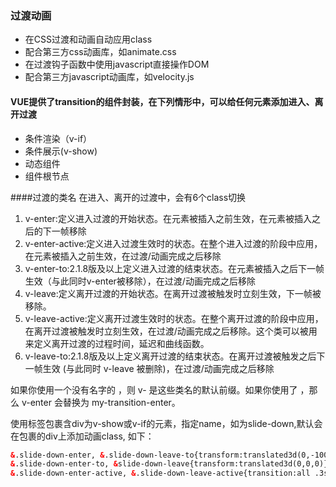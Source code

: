 ### 过渡动画
- 在CSS过渡和动画自动应用class
- 配合第三方css动画库，如animate.css
- 在过渡钩子函数中使用javascript直接操作DOM
- 配合第三方javascript动画库，如velocity.js

#### VUE提供了transition的组件封装，在下列情形中，可以给任何元素添加进入、离开过渡
- 条件渲染（v-if）
- 条件展示(v-show)
- 动态组件
- 组件根节点

####过渡的类名
在进入、离开的过渡中，会有6个class切换
1. v-enter:定义进入过渡的开始状态。在元素被插入之前生效，在元素被插入之后的下一帧移除
2. v-enter-active:定义进入过渡生效时的状态。在整个进入过渡的阶段中应用，在元素被插入之前生效，在过渡/动画完成之后移除
3. v-enter-to:2.1.8版及以上定义进入过渡的结束状态。在元素被插入之后下一帧生效（与此同时v-enter被移除），在过渡/动画完成之后移除
4. v-leave:定义离开过渡的开始状态。在离开过渡被触发时立刻生效，下一帧被移除。
5. v-leave-active:定义离开过渡生效时的状态。在整个离开过渡的阶段中应用，在离开过渡被触发时立刻生效，在过渡/动画完成之后移除。这个类可以被用来定义离开过渡的过程时间，延迟和曲线函数。
6. v-leave-to:2.1.8版及以上定义离开过渡的结束状态。在离开过渡被触发之后下一帧生效 (与此同时 v-leave 被删除)，在过渡/动画完成之后移除


如果你使用一个没有名字的 <transition>，则 v- 是这些类名的默认前缀。如果你使用了 <transition name="my-transition">，那么 v-enter 会替换为 my-transition-enter。

使用<transition></transition>标签包裹含div为v-show或v-if的元素，指定name，如为slide-down,默认会在包裹的div上添加动画class,
如下：
```html
&.slide-down-enter, &.slide-down-leave-to{transform:translated3d(0,-100%,0)}
&.slide-down-enter-to, &slide-down-leave{transform:translated3d(0,0,0)}
&.slide-down-enter-active, &.slide-down-leave-active{transition:all .3s linear;}
```
